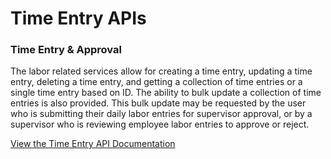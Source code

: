 # Time Entry APIs

### Time Entry & Approval 

The labor related services allow for creating a time entry, updating a time entry, deleting a time entry, and getting a collection of time entries or a single time entry based on ID.  The ability to bulk update a collection of time entries is also provided.  This bulk update may be requested by the user who is submitting their daily labor entries for supervisor approval, or by a supervisor who is reviewing employee labor entries to approve or reject.

[View the Time Entry API Documentation](https://apptreesoftware.github.io/planon/index.html?url=https://apptreesoftware.github.io/planon/labor/labor.swagger.json#/)

